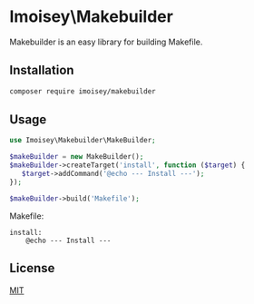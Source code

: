 # Imoisey\Makebuilder

Makebuilder is an easy library for building Makefile.

## Installation

```bash
composer require imoisey/makebuilder
```

## Usage

```php
use Imoisey\Makebuilder\MakeBuilder;

$makeBuilder = new MakeBuilder();
$makeBuilder->createTarget('install', function ($target) {
   $target->addCommand('@echo --- Install ---');
});

$makeBuilder->build('Makefile');
```                      

Makefile:

```text
install:
    @echo --- Install ---
```


## License
[MIT](https://choosealicense.com/licenses/mit/)